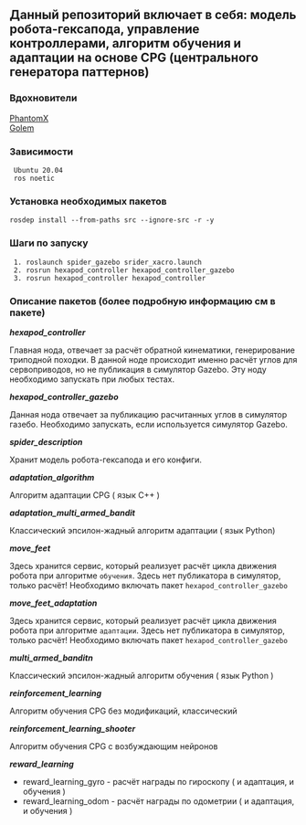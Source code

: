 ## Данный репозиторий включает в себя: модель робота-гексапода, управление контроллерами, алгоритм обучения и адаптации на основе CPG (центрального генератора паттернов)

### Вдохновители
<a href=https://github.com/HumaRobotics/phantomx_gazebo/tree/master>PhantomX</a>
<br> </n>
<a href=https://github.com/KevinOchs/hexapod_ros>Golem</a>

### Зависимости

     Ubuntu 20.04 
     ros noetic 


### Установка необходимых пакетов
`rosdep install --from-paths src --ignore-src -r -y`

### Шаги по запуску 

     1. roslaunch spider_gazebo srider_xacro.launch
     2. rosrun hexapod_controller hexapod_controller_gazebo
     3. rosrun hexapod_controller hexapod_controller

### Описание пакетов (более подробную информацию см в пакете)

**_hexapod_controller_**

Главная нода, отвечает за расчёт обратной кинематики, генерирование триподной походки. В данной ноде происходит именно расчёт углов для сервоприводов, но не публикация в симулятор Gazebo. Эту ноду необходимо запускать при любых тестах.

    
**_hexapod_controller_gazebo_**

Данная нода отвечает за публикацию расчитанных углов в симулятор газебо. Необходимо запускать, если используется симулятор Gazebo. 


**_spider_description_**

Хранит модель робота-гексапода и его конфиги.

**_adaptation_algorithm_**

Алгоритм адаптации CPG ( язык C++ )

**_adaptation_multi_armed_bandit_**

Классический эпсилон-жадный алгоритм адаптации ( язык Python)

**_move_feet_**

Здесь хранится сервис, который реализует расчёт цикла движения робота при алгоритме `обучения`. Здесь нет публикатора в симулятор, только расчёт! Необходимо включать пакет `hexapod_controller_gazebo`

**_move_feet_adaptation_**

Здесь хранится сервис, который реализует расчёт цикла движения робота при алгоритме `адаптации`. Здесь нет публикатора в симулятор, только расчёт! Необходимо включать пакет `hexapod_controller_gazebo`


**_multi_armed_banditn_**

Классический эпсилон-жадный алгоритм обучения ( язык Python )

**_reinforcement_learning_**

Алгоритм обучения CPG без модификаций, классический

**_reinforcement_learning_shooter_**

Алгоритм обучения CPG с возбуждающим нейронов

**_reward_learning_**

* reward_learning_gyro - расчёт награды по гироскопу ( и адаптация, и обучения )
* reward_learning_odom - расчёт награды по одометрии ( и адаптация, и обучения )
  






